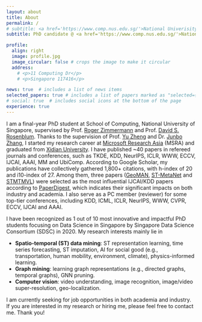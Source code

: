 ```yaml
---
layout: about
title: About
permalink: /
# subtitle: <a href='https://www.comp.nus.edu.sg/'>National Univerisity of Singapore</a>. 11 Computing Dr, Singapore 117416.
subtitle: PhD candidate @ <a href='https://www.comp.nus.edu.sg/'>National Univerisity of Singapore</a>

profile:
  align: right
  image: profile.jpg
  image_circular: false # crops the image to make it circular
  address: 
    # <p>11 Computing Dr</p>
    # <p>Singapore 117416</p>

news: true  # includes a list of news items
selected_papers: true # includes a list of papers marked as "selected={true}"
# social: true  # includes social icons at the bottom of the page
experience: true
---
```


I am a final-year PhD student at School of Computing, National University of Singapore, supervised by Prof. [Roger Zimmermann](https://www.comp.nus.edu.sg/cs/people/rogerz) and Prof. [David S. Rosenblum](https://cs.gmu.edu/~dsr). Thanks to the supervision of Prof. [Yu Zheng](http://urban-computing.com/yuzheng) and Dr. [Junbo Zhang](https://zhangjunbo.org), I started my research career at [Microsoft Research Asia](https://www.msra.cn/) (MSRA) and graduated from [Xidian University](https://en.xidian.edu.cn/). I have published ~40 papers in refereed journals and conferences, such as TKDE, KDD, NeurIPS, ICLR, WWW, ECCV, IJCAI, AAAI, MM and UbiComp. According to Google Scholar, my publications have collectively gathered 1,800+ citations, with h-index of 20 and i10-index of 27. Among them, three papers ([GeoMAN](https://www.ijcai.org/Proceedings/2018/0476.pdf), [ST-MetaNet](http://urban-computing.com/pdf/kdd_2019_camera_ready_ST_MetaNet.pdf) and [STMTMVL](https://www.microsoft.com/en-us/research/wp-content/uploads/2016/06/ijcai16-Zheng-water-quality.pdf)) were selected as the most influential IJCAI/KDD papers according to [PaperDigest](https://www.paperdigest.org/2022/02/most-influential-ijcai-papers-2022-02/), which indicates their significant impacts on both industry and academia. I also serve as a PC member (reviewer) for some top-tier conferences, including KDD, ICML, ICLR, NeurIPS, WWW, CVPR, ECCV, IJCAI and AAAI. 

I have been recognized as 1 out of 10 most innovative and impactful PhD students focusing on Data Science in Singapore by Singapore Data Science Consortium (SDSC) in 2020. My research interests mainly lie in
- **Spatio-temporal (ST) data mining**: ST representation learning, time series forecasting, ST imputation, AI for social good (e.g., transportation, human mobility, environment, climate), physics-informed learning.
- **Graph mining**: learning graph representations (e.g., directed graphs, temporal graphs), GNN pruning.
- **Computer vision**: video understanding, image recognition, image/video super-resolution, geo-localization.

I am currently seeking for job opportunities in both academia and industry. If you are interested in my research or hiring me, please feel free to contact me. Thank you!

<!-- Write your biography here. Tell the world about yourself. Link to your favorite [subreddit](http://reddit.com). You can put a picture in, too. The code is already in, just name your picture `prof_pic.jpg` and put it in the `img/` folder.

Put your address / P.O. box / other info right below your picture. You can also disable any these elements by editing `profile` property of the YAML header of your `_pages/about.md`. Edit `_bibliography/papers.bib` and Jekyll will render your [publications page](/al-folio/publications/) automatically.

Link to your social media connections, too. This theme is set up to use [Font Awesome icons](http://fortawesome.github.io/Font-Awesome/) and [Academicons](https://jpswalsh.github.io/academicons/), like the ones below. Add your Facebook, Twitter, LinkedIn, Google Scholar, or just disable all of them. -->
